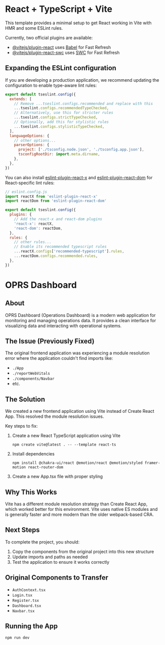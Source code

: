 # React + TypeScript + Vite

This template provides a minimal setup to get React working in Vite with HMR and some ESLint rules.

Currently, two official plugins are available:

- [@vitejs/plugin-react](https://github.com/vitejs/vite-plugin-react/blob/main/packages/plugin-react/README.md) uses [Babel](https://babeljs.io/) for Fast Refresh
- [@vitejs/plugin-react-swc](https://github.com/vitejs/vite-plugin-react-swc) uses [SWC](https://swc.rs/) for Fast Refresh

## Expanding the ESLint configuration

If you are developing a production application, we recommend updating the configuration to enable type-aware lint rules:

```js
export default tseslint.config({
  extends: [
    // Remove ...tseslint.configs.recommended and replace with this
    ...tseslint.configs.recommendedTypeChecked,
    // Alternatively, use this for stricter rules
    ...tseslint.configs.strictTypeChecked,
    // Optionally, add this for stylistic rules
    ...tseslint.configs.stylisticTypeChecked,
  ],
  languageOptions: {
    // other options...
    parserOptions: {
      project: ['./tsconfig.node.json', './tsconfig.app.json'],
      tsconfigRootDir: import.meta.dirname,
    },
  },
})
```

You can also install [eslint-plugin-react-x](https://github.com/Rel1cx/eslint-react/tree/main/packages/plugins/eslint-plugin-react-x) and [eslint-plugin-react-dom](https://github.com/Rel1cx/eslint-react/tree/main/packages/plugins/eslint-plugin-react-dom) for React-specific lint rules:

```js
// eslint.config.js
import reactX from 'eslint-plugin-react-x'
import reactDom from 'eslint-plugin-react-dom'

export default tseslint.config({
  plugins: {
    // Add the react-x and react-dom plugins
    'react-x': reactX,
    'react-dom': reactDom,
  },
  rules: {
    // other rules...
    // Enable its recommended typescript rules
    ...reactX.configs['recommended-typescript'].rules,
    ...reactDom.configs.recommended.rules,
  },
})
```

# OPRS Dashboard

## About
OPRS Dashboard (Operations Dashboard) is a modern web application for monitoring and managing operations data. It provides a clean interface for visualizing data and interacting with operational systems.

## The Issue (Previously Fixed)
The original frontend application was experiencing a module resolution error where the application couldn't find imports like:
- `./App`
- `./reportWebVitals`
- `./components/Navbar`
- etc.

## The Solution
We created a new frontend application using Vite instead of Create React App. This resolved the module resolution issues.

Key steps to fix:
1. Create a new React TypeScript application using Vite
   ```
   npm create vite@latest . -- --template react-ts
   ```

2. Install dependencies
   ```
   npm install @chakra-ui/react @emotion/react @emotion/styled framer-motion react-router-dom
   ```

3. Create a new App.tsx file with proper styling

## Why This Works
Vite has a different module resolution strategy than Create React App, which worked better for this environment. Vite uses native ES modules and is generally faster and more modern than the older webpack-based CRA.

## Next Steps
To complete the project, you should:

1. Copy the components from the original project into this new structure
2. Update imports and paths as needed
3. Test the application to ensure it works correctly

## Original Components to Transfer
- `AuthContext.tsx`
- `Login.tsx`
- `Register.tsx`
- `Dashboard.tsx`
- `Navbar.tsx`

## Running the App
```
npm run dev
```
